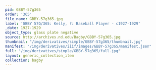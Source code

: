 ```yaml
---
pid: GBBY-57g365
order: '365'
file_name: GBBY-57g365.jpg
label: 'GBBY 57G/365: Kelly, ?: Baseball Player - c1927-1929'
_date: 1927-1929
object_type: glass plate negative
source: http://archives.nd.edu/Bagby/GBBY-57g365.jpg
thumbnail: "/img/derivatives/simple/GBBY-57g365/thumbnail.jpg"
manifest: "/img/derivatives/iiif/images/GBBY-57g365/manifest.json"
full: "/img/derivatives/simple/GBBY-57g365/full.jpg"
layout: generic_collection_item
collection: bagby
---
```

